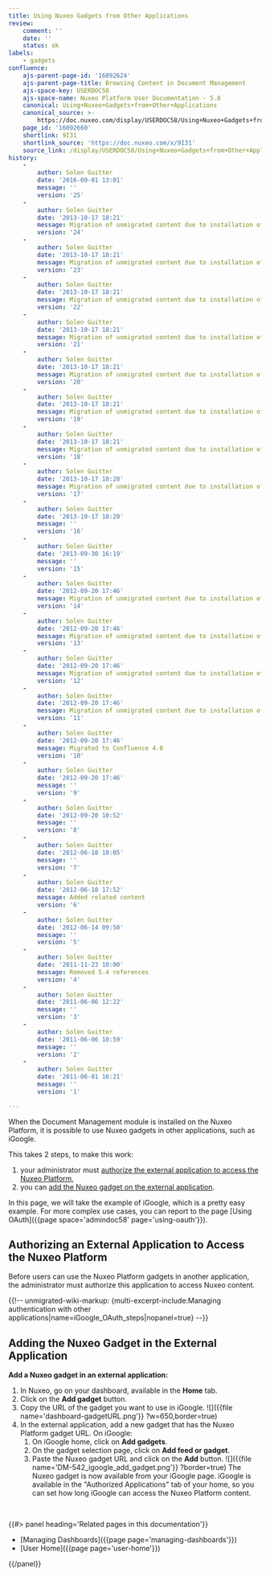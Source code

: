 ```yaml
---
title: Using Nuxeo Gadgets from Other Applications
review:
    comment: ''
    date: ''
    status: ok
labels:
    - gadgets
confluence:
    ajs-parent-page-id: '16092624'
    ajs-parent-page-title: Browsing Content in Document Management
    ajs-space-key: USERDOC58
    ajs-space-name: Nuxeo Platform User Documentation - 5.8
    canonical: Using+Nuxeo+Gadgets+from+Other+Applications
    canonical_source: >-
        https://doc.nuxeo.com/display/USERDOC58/Using+Nuxeo+Gadgets+from+Other+Applications
    page_id: '16092660'
    shortlink: 9I31
    shortlink_source: 'https://doc.nuxeo.com/x/9I31'
    source_link: /display/USERDOC58/Using+Nuxeo+Gadgets+from+Other+Applications
history:
    - 
        author: Solen Guitter
        date: '2016-09-01 13:01'
        message: ''
        version: '25'
    - 
        author: Solen Guitter
        date: '2013-10-17 18:21'
        message: Migration of unmigrated content due to installation of a new plugin
        version: '24'
    - 
        author: Solen Guitter
        date: '2013-10-17 18:21'
        message: Migration of unmigrated content due to installation of a new plugin
        version: '23'
    - 
        author: Solen Guitter
        date: '2013-10-17 18:21'
        message: Migration of unmigrated content due to installation of a new plugin
        version: '22'
    - 
        author: Solen Guitter
        date: '2013-10-17 18:21'
        message: Migration of unmigrated content due to installation of a new plugin
        version: '21'
    - 
        author: Solen Guitter
        date: '2013-10-17 18:21'
        message: Migration of unmigrated content due to installation of a new plugin
        version: '20'
    - 
        author: Solen Guitter
        date: '2013-10-17 18:21'
        message: Migration of unmigrated content due to installation of a new plugin
        version: '19'
    - 
        author: Solen Guitter
        date: '2013-10-17 18:21'
        message: Migration of unmigrated content due to installation of a new plugin
        version: '18'
    - 
        author: Solen Guitter
        date: '2013-10-17 18:20'
        message: Migration of unmigrated content due to installation of a new plugin
        version: '17'
    - 
        author: Solen Guitter
        date: '2013-10-17 18:20'
        message: ''
        version: '16'
    - 
        author: Solen Guitter
        date: '2013-09-30 16:19'
        message: ''
        version: '15'
    - 
        author: Solen Guitter
        date: '2012-09-20 17:46'
        message: Migration of unmigrated content due to installation of a new plugin
        version: '14'
    - 
        author: Solen Guitter
        date: '2012-09-20 17:46'
        message: Migration of unmigrated content due to installation of a new plugin
        version: '13'
    - 
        author: Solen Guitter
        date: '2012-09-20 17:46'
        message: Migration of unmigrated content due to installation of a new plugin
        version: '12'
    - 
        author: Solen Guitter
        date: '2012-09-20 17:46'
        message: Migration of unmigrated content due to installation of a new plugin
        version: '11'
    - 
        author: Solen Guitter
        date: '2012-09-20 17:46'
        message: Migrated to Confluence 4.0
        version: '10'
    - 
        author: Solen Guitter
        date: '2012-09-20 17:46'
        message: ''
        version: '9'
    - 
        author: Solen Guitter
        date: '2012-09-20 10:52'
        message: ''
        version: '8'
    - 
        author: Solen Guitter
        date: '2012-06-18 18:05'
        message: ''
        version: '7'
    - 
        author: Solen Guitter
        date: '2012-06-18 17:52'
        message: Added related content
        version: '6'
    - 
        author: Solen Guitter
        date: '2012-06-14 09:50'
        message: ''
        version: '5'
    - 
        author: Solen Guitter
        date: '2011-11-23 10:00'
        message: Removed 5.4 references
        version: '4'
    - 
        author: Solen Guitter
        date: '2011-06-06 12:22'
        message: ''
        version: '3'
    - 
        author: Solen Guitter
        date: '2011-06-06 10:59'
        message: ''
        version: '2'
    - 
        author: Solen Guitter
        date: '2011-06-01 16:21'
        message: ''
        version: '1'

---
```

When the Document Management module is installed on the Nuxeo Platform, it is possible to use Nuxeo gadgets in other applications, such as iGoogle.

This takes 2 steps, to make this work:

1.  your administrator must [authorize the external application to access the Nuxeo Platform](#authorizing-an-external-application-to-access-nuxeo-dm),
2.  you can [add the Nuxeo gadget on the external application](#adding-the-nuxeo-gadget-in-the-external-application).

In this page, we will take the example of iGoogle, which is a pretty easy example. For more complex use cases, you can report to the page [Using OAuth]({{page space='admindoc58' page='using-oauth'}}).

## Authorizing an External Application to Access the Nuxeo Platform

Before users can use the Nuxeo Platform gadgets in another application, the administrator must authorize this application to access Nuxeo content.

{{!-- unmigrated-wiki-markup: {multi-excerpt-include:Managing authentication with other applications|name=iGoogle_OAuth_steps|nopanel=true} --}}

## Adding the Nuxeo Gadget in the External Application

**Add a Nuxeo gadget in an external application:**

1.  In Nuxeo, go on your dashboard, available in the **Home** tab.
2.  Click on the **Add gadget** button.
3.  Copy the URL of the gadget you want to use in iGoogle.
    ![]({{file name='dashboard-gadgetURL.png'}} ?w=650,border=true)
4.  In the external application, add a new gadget that has the Nuxeo Platform gadget URL. On iGoogle:
    1.  On iGoogle home, click on **Add gadgets**.
    2.  On the gadget selection page, click on **Add feed or gadget**.
    3.  Paste the Nuxeo gadget URL and click on the **Add** button.
        ![]({{file name='DM-542_igoogle_add_gadget.png'}} ?border=true)
        The Nuxeo gadget is now available from your iGoogle page.
        iGoogle is available in the "Authorized Applications" tab of your home, so you can set how long iGoogle can access the Nuxeo Platform content.

&nbsp;

<div class="row" data-equalizer data-equalize-on="medium"><div class="column medium-6">{{#> panel heading='Related pages in this documentation'}}

*   [Managing Dashboards]({{page page='managing-dashboards'}})
*   [User Home]({{page page='user-home'}})

{{/panel}}</div><div class="column medium-6">

&nbsp;

&nbsp;

</div></div>